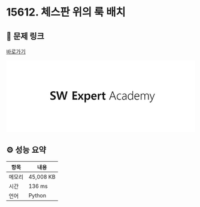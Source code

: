 # 15612. 체스판 위의 룩 배치

## 🔗 문제 링크

[바로가기](https://swexpertacademy.com/main/code/problem/problemDetail.do?contestProbId=AYOBfxwaAXsDFATW)

![SWEA 로고](../../images/swea.jpg)

## ⚙️ 성능 요약

| 항목   | 내용      |
| ------ | --------- |
| 메모리 | 45,008 KB |
| 시간   | 136 ms    |
| 언어   | Python    |

